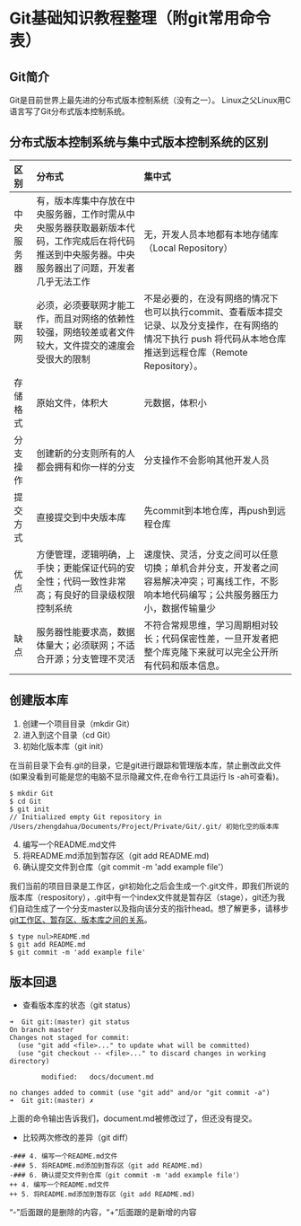 # Git基础知识教程整理（附git常用命令表）

## Git简介
Git是目前世界上最先进的分布式版本控制系统（没有之一）。
Linux之父Linux用C语言写了Git分布式版本控制系统。

## 分布式版本控制系统与集中式版本控制系统的区别

|区别 |分布式  |集中式  |
|:----------- |:------|:------|
|中央服务器 |有，版本库集中存放在中央服务器，工作时需从中央服务器获取最新版本代码，工作完成后在将代码推送到中央服务器。中央服务器出了问题，开发者几乎无法工作 |无，开发人员本地都有本地存储库（Local Repository）|
|联网|必须，必须要联网才能工作，而且对网络的依赖性较强，网络较差或者文件较大，文件提交的速度会受很大的限制|不是必要的，在没有网络的情况下也可以执行commit、查看版本提交记录、以及分支操作，在有网络的情况下执行 push 将代码从本地仓库推送到远程仓库（Remote Repository）。|
|存储格式|原始文件，体积大|元数据，体积小|
|分支操作|创建新的分支则所有的人都会拥有和你一样的分支|分支操作不会影响其他开发人员|
|提交方式|直接提交到中央版本库|先commit到本地仓库，再push到远程仓库|
|优点|方便管理，逻辑明确，上手快；更能保证代码的安全性；代码一致性非常高；有良好的目录级权限控制系统|速度快、灵活，分支之间可以任意切换；单机合并分支，开发者之间容易解决冲突；可离线工作，不影响本地代码编写；公共服务器压力小，数据传输量少|
|缺点|服务器性能要求高，数据体量大；必须联网；不适合开源；分支管理不灵活|不符合常规思维，学习周期相对较长；代码保密性差，一旦开发者把整个库克隆下来就可以完全公开所有代码和版本信息。|

## 创建版本库

1. 创建一个项目目录（mkdir Git）
2. 进入到这个目录（cd Git）
3. 初始化版本库（git init）

在当前目录下会有.git的目录，它是git进行跟踪和管理版本库，禁止删改此文件(如果没看到可能是您的电脑不显示隐藏文件,在命令行工具运行 ls -ah可查看)。


```
$ mkdir Git
$ cd Git
$ git init
// Initialized empty Git repository in /Users/zhengdahua/Documents/Project/Private/Git/.git/ 初始化空的版本库
```

4. 编写一个README.md文件
5. 将README.md添加到暂存区（git add README.md)
6. 确认提交文件到仓库（git commit -m 'add example file'）

我们当前的项目目录是工作区，git初始化之后会生成一个.git文件，即我们所说的版本库（respository），.git中有一个index文件就是暂存区（stage），git还为我们自动生成了一个分支master以及指向该分支的指针head。想了解更多，请移步[git工作区、暂存区、版本库之间的关系](https://www.cnblogs.com/lianghe01/p/5846525.html)。

```
$ type nul>README.md
$ git add README.md
$ git commit -m 'add example file'
```

## 版本回退

+ 查看版本库的状态（git status）

```
➜  Git git:(master) git status 
On branch master
Changes not staged for commit:
  (use "git add <file>..." to update what will be committed)
  (use "git checkout -- <file>..." to discard changes in working directory)

        modified:   docs/document.md

no changes added to commit (use "git add" and/or "git commit -a")
➜  Git git:(master) ✗ 
```

上面的命令输出告诉我们，document.md被修改过了，但还没有提交。

+ 比较两次修改的差异（git diff）

```
-### 4. 编写一个README.md文件
-### 5. 将README.md添加到暂存区（git add README.md)
-### 6. 确认提交文件到仓库（git commit -m 'add example file'）
++ 4. 编写一个README.md文件
++ 5. 将README.md添加到暂存区（git add README.md)
```
“-”后面跟的是删除的内容，“+”后面跟的是新增的内容